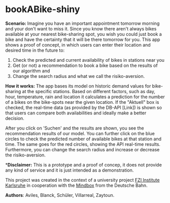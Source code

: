 bookABike-shiny
===================

**Scenario:** Imagine you have an important appointment tomorrow morning and your don't want to miss it. Since you know there aren't always bikes available at your nearest bike-sharing spot, you wish you could just book a bike and have the certainty that it will be there tomorrow for you. This app shows a proof of concept, in which users can enter their location and desired time in the future to: 
1. Check the predicted and current availability of bikes in stations near you 
2. Get (or not) a recommendation to book a bike based on the results of our algorithm and 
3. Change the search radius and what we call the risiko-aversion. 

**How it works:** The app bases its model on historic demand values for bike-sharing at the specific stations. Based on different factors, such as day, hour, temperature, rain and location it 
calculates a prediction for the number of a bikes on the bike-spots near the given location. If the "Aktuell" box is checked, the real-time data (as provided by the DB-API [Link]) is shown so that users can compare both availabilities and ideally make a better decision.

After you click on 'Suchen' and the results are shown, you see the recommendation results of our model. You can further click on the blue circles to check the predicted number of available bikes at that station and time. The same goes for the red circles, showing the API real-time results. Furthermore, you can change the search radius and increase or decrease the risiko-aversion.

***Disclaimer:** This is a prototype and a proof of concep, it does not provide any kind of service and it is just intended as a demonstration.

This project was created in the context of a university project [FZI Institute Karlsruhe](http://www.fzi.de/startseite/) in cooperation with the [Mindbox](https://www.mindboxberlin.com/index.php/3rdhackathon.html) from the Deutsche Bahn.

**Authors**: Aviles, Blanck, Schüler, Villarreal, Zaytoun.
